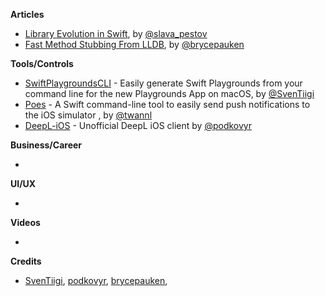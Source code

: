 
**Articles**

* [Library Evolution in Swift](https://swift.org/blog/library-evolution/), by [@slava_pestov](https://twitter.com/slava_pestov/)
* [Fast Method Stubbing From LLDB](https://bryce.co/lldb-method-stubbing/), by [@brycepauken](https://twitter.com/brycepauken)

**Tools/Controls**

* [SwiftPlaygroundsCLI](https://github.com/SvenTiigi/SwiftPlaygroundsCLI) - Easily generate Swift Playgrounds from your command line for the new Playgrounds App on macOS, by [@SvenTiigi](https://twitter.com/SvenTiigi)
* [Poes](https://github.com/AvdLee/Poes) - A Swift command-line tool to easily send push notifications to the iOS simulator , by [@twannl](https://www.twitter.com/twannl)
* [DeepL-iOS](https://github.com/podkovyrin/deepl-ios) - Unofficial DeepL iOS client by [@podkovyr](http://twitter.com/podkovyr)

**Business/Career**

* 

**UI/UX**

* 

**Videos**

* 

**Credits**

* [SvenTiigi](https://github.com/SvenTiigi), [podkovyr](https://github.com/podkovyrin), [brycepauken](https://github.com/brycepauken), 
